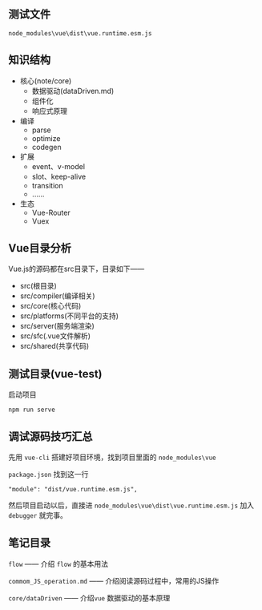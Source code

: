 ## 测试文件

`node_modules\vue\dist\vue.runtime.esm.js`

## 知识结构

- 核心(note/core)
  - 数据驱动(dataDriven.md)
  - 组件化
  - 响应式原理
- 编译
  - parse
  - optimize
  - codegen
- 扩展
  - event、v-model
  - slot、keep-alive
  - transition
  - ......
- 生态
  - Vue-Router
  - Vuex

## Vue目录分析

Vue.js的源码都在src目录下，目录如下——

- src(根目录)
- src/compiler(编译相关)
- src/core(核心代码)
- src/platforms(不同平台的支持)
- src/server(服务端渲染)
- src/sfc(.vue文件解析)
- src/shared(共享代码)

## 测试目录(vue-test)

启动项目 

```
npm run serve
```



## 调试源码技巧汇总

先用 `vue-cli` 搭建好项目环境，找到项目里面的 `node_modules\vue` 

`package.json` 找到这一行

```
"module": "dist/vue.runtime.esm.js",
```

然后项目启动以后，直接进 `node_modules\vue\dist\vue.runtime.esm.js`  加入`debugger` 就完事。

## 笔记目录

`flow` —— 介绍 `flow` 的基本用法

`commom_JS_operation.md` —— 介绍阅读源码过程中，常用的JS操作

`core/dataDriven` —— 介绍`vue` 数据驱动的基本原理



